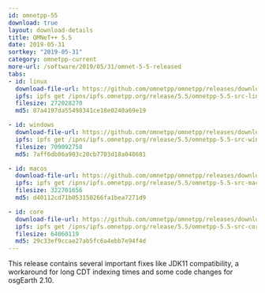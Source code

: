 ```yaml
---
id: omnetpp-55
download: true
layout: download-details
title: OMNeT++ 5.5
date: 2019-05-31
sortkey: "2019-05-31"
category: omnetpp-current
more-url: /software/2019/05/31/omnet-5-5-released
tabs:
- id: linux
  download-file-url: https://github.com/omnetpp/omnetpp/releases/download/omnetpp-5.5/omnetpp-5.5-src-linux.tgz
  ipfs: ipfs get /ipns/ipfs.omnetpp.org/release/5.5/omnetpp-5.5-src-linux.tgz
  filesize: 272028270
  md5: 87a4197da55498341ce18e0240a69e19

- id: windows
  download-file-url: https://github.com/omnetpp/omnetpp/releases/download/omnetpp-5.5/omnetpp-5.5-src-windows.zip
  ipfs: ipfs get /ipns/ipfs.omnetpp.org/release/5.5/omnetpp-5.5-src-windows.zip
  filesize: 709092758
  md5: 7aff6db86a903c20cb7703d18a048681

- id: macos
  download-file-url: https://github.com/omnetpp/omnetpp/releases/download/omnetpp-5.5/omnetpp-5.5-src-macosx.tgz
  ipfs: ipfs get /ipns/ipfs.omnetpp.org/release/5.5/omnetpp-5.5-src-macosx.tgz
  filesize: 322701656
  md5: d40112cd71b053150266fa1bea7271d9

- id: core
  download-file-url: https://github.com/omnetpp/omnetpp/releases/download/omnetpp-5.5/omnetpp-5.5-src-core.tgz
  ipfs: ipfs get /ipns/ipfs.omnetpp.org/release/5.5/omnetpp-5.5-src-core.tgz
  filesize: 64060119
  md5: 29c33ef9ccae27ab5fc6a4ebb7e94f4d
---
```



This release contains several important fixes like JDK11 compatibility, a workaround 
for long CDT indexing times and some code changes for osgEarth 2.10.

